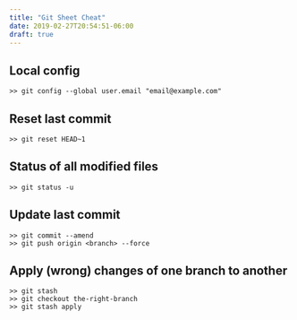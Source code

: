 ```yaml
---
title: "Git Sheet Cheat"
date: 2019-02-27T20:54:51-06:00
draft: true
---
```


## Local config
```
>> git config --global user.email "email@example.com"
```

## Reset last commit
```
>> git reset HEAD~1
```

## Status of all modified files
```
>> git status -u
```

## Update last commit
```
>> git commit --amend
>> git push origin <branch> --force
```

## Apply (wrong) changes of one branch to another
```
>> git stash
>> git checkout the-right-branch
>> git stash apply
```
